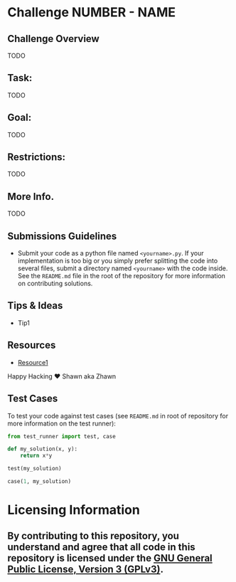 # Challenge NUMBER - NAME

## Challenge Overview

TODO

## Task:

TODO

## Goal:

TODO

## Restrictions:

TODO

## More Info.

TODO

## Submissions Guidelines

* Submit your code as a python file named `<yourname>.py`. If your implementation is too big or you simply prefer splitting the code into several files, submit a directory named `<yourname>` with the code inside. See the `README.md` file in the root of the repository for more information on contributing solutions.

## Tips & Ideas

* Tip1

## Resources
* [Resource1](about:blank)

Happy Hacking ❤️ Shawn aka Zhawn

## Test Cases

To test your code against test cases (see `README.md` in root of repository for more information on the test runner):

```python
from test_runner import test, case

def my_solution(x, y):
    return x*y

test(my_solution)

case(1, my_solution)
```

# Licensing Information

## By contributing to this repository, you understand and agree that all code in this repository is licensed under the [GNU General Public License, Version 3 (GPLv3)](https://www.gnu.org/licenses/gpl-3.0.html). 